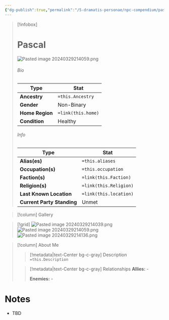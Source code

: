 ```yaml
---
{"dg-publish":true,"permalink":"/5-dramatis-personae/npc-compendium/pascal/","noteIcon":""}
---
```



> [!infobox]
> # Pascal
> ![Pasted image 20240329214059.png](/img/user/x.%20Assets/Attachments/Pasted%20image%2020240329214059.png)
> ###### Bio
> Type |  Stat |
> ---|---|
> **Ancestry** | `=this.Ancestry` |
> **Gender** | Non-Binary |
> **Home Region** | `=link(this.home)` |
> **Condition** | Healthy |
> ###### Info
> Type |  Stat |
> ---|---|
> **Alias(es)** | `=this.aliases` |
> **Occupation(s)** | `=this.occupation` |
> **Faction(s)** | `=link(this.Faction)` |
> **Religion(s)** | `=link(this.Religion)` |
> **Last Known Location** | `=link(this.location)` |
> **Current Party Standing** | Unmet |

> [!column] Gallery 


> [!grid] 
> ![Pasted image 20240329214039.png](/img/user/x.%20Assets/Attachments/Pasted%20image%2020240329214039.png)
> ![Pasted image 20240329214059.png](/img/user/x.%20Assets/Attachments/Pasted%20image%2020240329214059.png)
> ![Pasted image 20240329214136.png](/img/user/x.%20Assets/Attachments/Pasted%20image%2020240329214136.png)

> [!column] About Me
>> [!metadata|text-Center bg-c-gray] Description
>> `=this.Description`
>
>> [!metadata|text-Center bg-c-gray] Relationships
>> **Allies:** -
>>
>> **Enemies:** -

# Notes

- TBD

